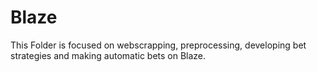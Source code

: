 # Blaze
This Folder is focused on webscrapping, preprocessing, developing bet strategies and making automatic bets on Blaze.  
